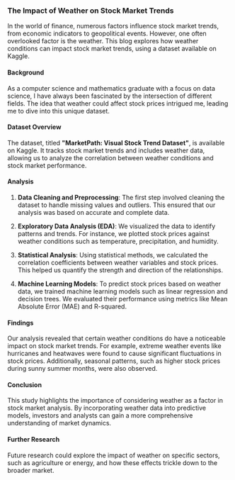 

### The Impact of Weather on Stock Market Trends

In the world of finance, numerous factors influence stock market trends, from economic indicators to geopolitical events. However, one often overlooked factor is the weather. This blog explores how weather conditions can impact stock market trends, using a dataset available on Kaggle.

#### Background

As a computer science and mathematics graduate with a focus on data science, I have always been fascinated by the intersection of different fields. The idea that weather could affect stock prices intrigued me, leading me to dive into this unique dataset.

#### Dataset Overview

The dataset, titled **"MarketPath: Visual Stock Trend Dataset"**, is available on Kaggle. It tracks stock market trends and includes weather data, allowing us to analyze the correlation between weather conditions and stock market performance.

#### Analysis

1. **Data Cleaning and Preprocessing**: The first step involved cleaning the dataset to handle missing values and outliers. This ensured that our analysis was based on accurate and complete data.

2. **Exploratory Data Analysis (EDA)**: We visualized the data to identify patterns and trends. For instance, we plotted stock prices against weather conditions such as temperature, precipitation, and humidity.

3. **Statistical Analysis**: Using statistical methods, we calculated the correlation coefficients between weather variables and stock prices. This helped us quantify the strength and direction of the relationships.

4. **Machine Learning Models**: To predict stock prices based on weather data, we trained machine learning models such as linear regression and decision trees. We evaluated their performance using metrics like Mean Absolute Error (MAE) and R-squared.

#### Findings

Our analysis revealed that certain weather conditions do have a noticeable impact on stock market trends. For example, extreme weather events like hurricanes and heatwaves were found to cause significant fluctuations in stock prices. Additionally, seasonal patterns, such as higher stock prices during sunny summer months, were also observed.

#### Conclusion

This study highlights the importance of considering weather as a factor in stock market analysis. By incorporating weather data into predictive models, investors and analysts can gain a more comprehensive understanding of market dynamics.

#### Further Research

Future research could explore the impact of weather on specific sectors, such as agriculture or energy, and how these effects trickle down to the broader market.
